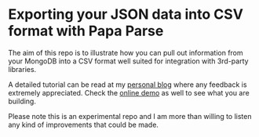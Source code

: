 # Exporting your JSON data into CSV format with Papa Parse

The aim of this repo is to illustrate how you can pull out information from your MongoDB into a CSV format well suited for integration with 3rd-party libraries.

A detailed tutorial can be read at my [personal blog](http://rafaelquintanilha.com/export-your-json-data-to-csv-format/) where any feedback is extremely appreciated. Check the [online demo](http://json-to-csv.meteor.com/) as well to see what you are building.

Please note this is an experimental repo and I am more than willing to listen any kind of improvements that could be made.
